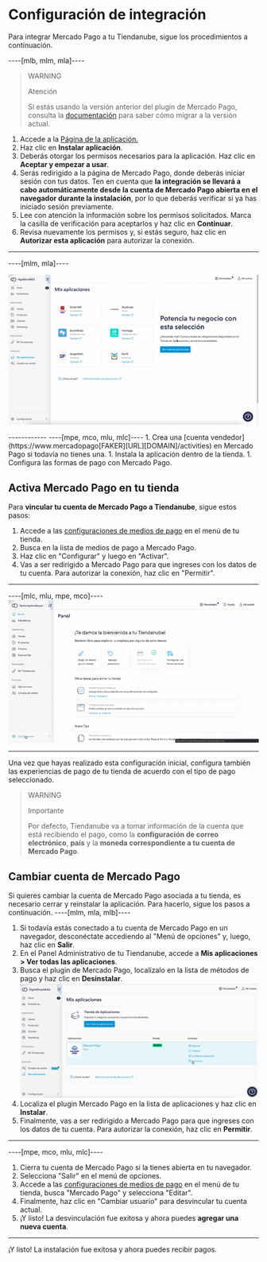 # Configuración de integración
 
Para integrar Mercado Pago a tu Tiendanube, sigue los procedimientos a continuación.

----[mlb, mlm, mla]----
> WARNING
>
> Atención
>
> Si estás usando la versión anterior del plugin de Mercado Pago, consulta la [documentación](/developers/es/docs/nuvemshop/how-tos/migration) para saber cómo migrar a la versión actual.

1. Accede a la [Página de la aplicación.](https://www.tiendanube.com/tienda-aplicaciones-nube/mercado-pago)
2. Haz clic en **Instalar aplicación**.
3. Deberás otorgar los permisos necesarios para la aplicación. Haz clic en **Aceptar y empezar a usar**.
4. Serás redirigido a la página de Mercado Pago, donde deberás iniciar sesión con tus datos. Ten en cuenta que **la integración se llevará a cabo automáticamente desde la cuenta de Mercado Pago abierta en el navegador durante la instalación**, por lo que deberás verificar si ya has iniciado sesión previamente.
5. Lee con atención la información sobre los permisos solicitados. Marca la casilla de verificación para aceptarlos y haz clic en **Continuar**.
6. Revisa nuevamente los permisos y, si estás seguro, haz clic en **Autorizar esta aplicación** para autorizar la conexión.

------------
----[mlm, mla]----
<center>

![Integration - Nuvemshop](/images/nuvemshop/plugin-mp-es.gif)

</center>
------------
----[mpe, mco, mlu, mlc]----
1. Crea una [cuenta vendedor](https://www.mercadopago[FAKER][URL][DOMAIN]/activities) en Mercado Pago si todavía no tienes una.
1. Instala la aplicación dentro de la tienda.
1. Configura las formas de pago con Mercado Pago.

## Activa Mercado Pago en tu tienda

Para **vincular tu cuenta de Mercado Pago a Tiendanube**, sigue estos pasos:

1. Accede a las [configuraciones de medios de pago](https://mitiendanube.com/admin/payments/) en el menú de tu tienda.
2. Busca en la lista de medios de pago a Mercado Pago.
3. Haz clic en "Configurar" y luego en "Activar".
4. Vas a ser redirigido a Mercado Pago para que ingreses con los datos de tu cuenta. Para autorizar la conexión, haz clic en "Permitir".

------------
----[mlc, mlu, mpe, mco]----
![Payments Connect - Nuvem Shop](/images/nuvemshop/mx_tientanube_connect.gif)

------------
Una vez que hayas realizado esta configuración inicial, configura también las experiencias de pago de tu tienda de acuerdo con el tipo de pago seleccionado.

> WARNING
>
> Importante
>
> Por defecto, Tiendanube va a tomar información de la cuenta que está recibiendo el pago, como la **configuración de correo electrónico**, **país** y la **moneda correspondiente a tu cuenta de Mercado Pago**.

## Cambiar cuenta de Mercado Pago

Si quieres cambiar la cuenta de Mercado Pago asociada a tu tienda, es necesario cerrar y reinstalar la aplicación. Para hacerlo, sigue los pasos a continuación.
----[mlm, mla, mlb]----
1. Si todavía estás conectado a tu cuenta de Mercado Pago en un navegador, desconéctate accediendo al "Menú de opciones" y, luego, haz clic en **Salir**.
2. En el Panel Administrativo de tu Tiendanube, accede a **Mis aplicaciones > Ver todas las aplicaciones**. 
3. Busca el plugin de Mercado Pago, localízalo en la lista de métodos de pago y haz clic en **Desinstalar**.
   ![Desinstalar](/images/nuvemshop/desin-es.gif)
4. Localiza el plugin Mercado Pago en la lista de aplicaciones y haz clic en **Instalar**.
5. Finalmente, vas a ser redirigido a Mercado Pago para que ingreses con los datos de tu cuenta. Para autorizar la conexión, haz clic en **Permitir**.

------------
----[mpe, mco, mlu, mlc]----
1. Cierra tu cuenta de Mercado Pago si la tienes abierta en tu navegador.
2. Selecciona "Salir" en el menú de opciones.
3. Accede a las [configuraciones de medios de pago](https://mitiendanube.com/admin/payments/) en el menú de tu tienda, busca "Mercado Pago" y selecciona "Editar".
4. Finalmente, haz clic en "Cambiar usuario" para desvincular tu cuenta actual.
5. ¡Y listo! La desvinculación fue exitosa y ahora puedes **agregar una nueva cuenta**.

------------

¡Y listo! La instalación fue exitosa y ahora puedes recibir pagos.